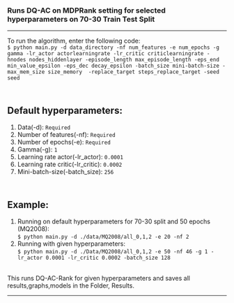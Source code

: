 ### Runs DQ-AC on MDPRank setting for selected hyperparameters on 70-30 Train Test Split

---


To run the algorithm, enter the following code:<br>
`$ python main.py -d data_directory -nf num_features -e num_epochs -g gamma -lr_actor actorlearningrate -lr_critic criticlearningrate -hnodes nodes_hiddenlayer
-episode_length max_episode_length -eps_end min_value_epsilon -eps_dec decay_epsilon -batch_size mini-batch-size -max_mem_size size_memory 
-replace_target steps_replace_target -seed seed `<br>

<br>Default hyperparameters: 
---
1. Data(-d): `Required`
2. Number of features(-nf): `Required`
3. Number of epochs(-e): `Required`
4. Gamma(-g): `1`
5. Learning rate actor(-lr_actor): `0.0001`
6. Learning rate critic(-lr_critic): `0.0002`
7. Mini-batch-size(-batch_size): `256`

<br>Example: 
---
1. Running on default hyperparameters for 70-30 split and 50 epochs (MQ2008): <br> `$ python main.py -d ./data/MQ2008/all_0,1,2 -e 20 -nf 2`
2. Running with given hyperparameters: <br> `$ python main.py -d ./Data/MQ2008/all_0,1,2 -e 50 -nf 46 -g 1 -lr_actor 0.0001 -lr_critic 0.0002 -batch_size 128`



<br>
This runs DQ-AC-Rank for given hyperparameters and saves all results,graphs,models in the Folder, Results.

---


